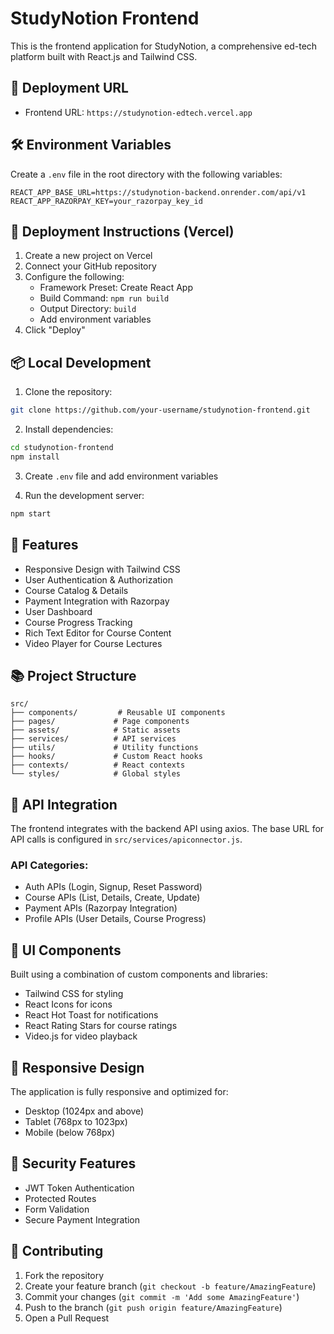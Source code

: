 # StudyNotion Frontend

This is the frontend application for StudyNotion, a comprehensive ed-tech platform built with React.js and Tailwind CSS.

## 🚀 Deployment URL

- Frontend URL: `https://studynotion-edtech.vercel.app`

## 🛠️ Environment Variables

Create a `.env` file in the root directory with the following variables:

```env
REACT_APP_BASE_URL=https://studynotion-backend.onrender.com/api/v1
REACT_APP_RAZORPAY_KEY=your_razorpay_key_id
```

## 🚀 Deployment Instructions (Vercel)

1. Create a new project on Vercel
2. Connect your GitHub repository
3. Configure the following:
   - Framework Preset: Create React App
   - Build Command: `npm run build`
   - Output Directory: `build`
   - Add environment variables
4. Click "Deploy"

## 📦 Local Development

1. Clone the repository:

```bash
git clone https://github.com/your-username/studynotion-frontend.git
```

2. Install dependencies:

```bash
cd studynotion-frontend
npm install
```

3. Create `.env` file and add environment variables

4. Run the development server:

```bash
npm start
```

## 🌟 Features

- Responsive Design with Tailwind CSS
- User Authentication & Authorization
- Course Catalog & Details
- Payment Integration with Razorpay
- User Dashboard
- Course Progress Tracking
- Rich Text Editor for Course Content
- Video Player for Course Lectures

## 📚 Project Structure

```
src/
├── components/         # Reusable UI components
├── pages/             # Page components
├── assets/            # Static assets
├── services/          # API services
├── utils/             # Utility functions
├── hooks/             # Custom React hooks
├── contexts/          # React contexts
└── styles/            # Global styles
```

## 🔗 API Integration

The frontend integrates with the backend API using axios. The base URL for API calls is configured in `src/services/apiconnector.js`.

### API Categories:

- Auth APIs (Login, Signup, Reset Password)
- Course APIs (List, Details, Create, Update)
- Payment APIs (Razorpay Integration)
- Profile APIs (User Details, Course Progress)

## 🎨 UI Components

Built using a combination of custom components and libraries:

- Tailwind CSS for styling
- React Icons for icons
- React Hot Toast for notifications
- React Rating Stars for course ratings
- Video.js for video playback

## 📱 Responsive Design

The application is fully responsive and optimized for:

- Desktop (1024px and above)
- Tablet (768px to 1023px)
- Mobile (below 768px)

## 🔐 Security Features

- JWT Token Authentication
- Protected Routes
- Form Validation
- Secure Payment Integration

## 🤝 Contributing

1. Fork the repository
2. Create your feature branch (`git checkout -b feature/AmazingFeature`)
3. Commit your changes (`git commit -m 'Add some AmazingFeature'`)
4. Push to the branch (`git push origin feature/AmazingFeature`)
5. Open a Pull Request
